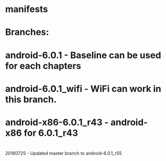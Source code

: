 #
# manifests
# Branches:
# android-6.0.1         - Baseline can be used for each chapters
# android-6.0.1_wifi    - WiFi can work in this branch.
# android-x86-6.0.1_r43 - android-x86 for 6.0.1_r43
#
20160725 - Updated master branch to android-6.0.1_r55
